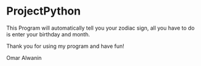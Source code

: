 # ProjectPython

This Program will automatically tell you your zodiac sign, all you have to do is enter your birthday and month.

Thank you for using my program and have fun!

Omar Alwanin
